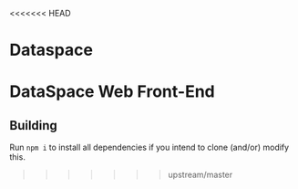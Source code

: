 <<<<<<< HEAD
# Dataspace
DataSpace Web Front-End
=======

## Building

Run `npm i` to install all dependencies if you intend to clone (and/or) modify this.


>>>>>>> upstream/master
